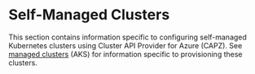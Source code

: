 # Self-Managed Clusters

This section contains information specific to configuring self-managed Kubernetes clusters using Cluster API Provider for Azure (CAPZ).
See [managed clusters](../managed/managed.md) (AKS) for information specific to provisioning these clusters.
